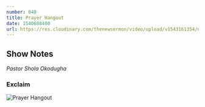 ```yaml
---
number: 040
title: Prayer Hangout
date: 1540688400
url: https://res.cloudinary.com/thenewsermon/video/upload/v1543161354/messages/Sun._28.10.2018_-_Pastor_Shola_Okodugha_-_Prayer_Hangout_01.mp3
---
```


## Show Notes
_Pastor Shola Okodugha_

### Exclaim

![Prayer Hangout](https://res.cloudinary.com/thenewsermon/image/upload/v1543255278/messages/WhatsApp_Image_2018-11-25_at_5.01.19_PM.jpg)